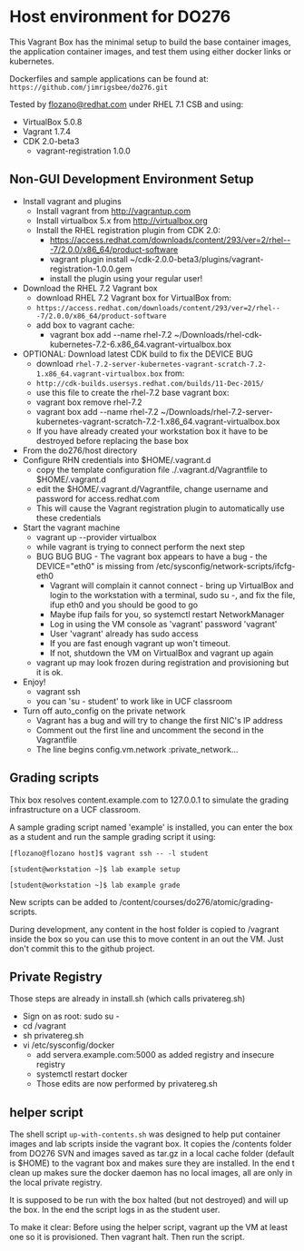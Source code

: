 
# Host environment for DO276

This Vagrant Box has the minimal setup to build the base container images, the application container images, and test them using either docker links or kubernetes.

Dockerfiles and sample applications can be found at: `https://github.com/jimrigsbee/do276.git`

Tested by flozano@redhat.com under RHEL 7.1 CSB and using:

* VirtualBox 5.0.8
* Vagrant 1.7.4
* CDK 2.0-beta3
  * vagrant-registration 1.0.0


## Non-GUI Development Environment Setup

* Install vagrant and plugins
  * Install vagrant from http://vagrantup.com
  * Install virtualbox 5.x from http://virtualbox.org
  * Install the RHEL registration plugin from CDK 2.0:
    * https://access.redhat.com/downloads/content/293/ver=2/rhel---7/2.0.0/x86_64/product-software
    * vagrant plugin install ~/cdk-2.0.0-beta3/plugins/vagrant-registration-1.0.0.gem
    * install the plugin using your regular user!
* Download the RHEL 7.2 Vagrant box 
  * download RHEL 7.2 Vagrant box for VirtualBox from:
  * `https://access.redhat.com/downloads/content/293/ver=2/rhel---7/2.0.0/x86_64/product-software`
  * add box to vagrant cache:
    * vagrant box add --name rhel-7.2 ~/Downloads/rhel-cdk-kubernetes-7.2-6.x86_64.vagrant-virtualbox.box
* OPTIONAL: Download latest CDK build to fix the DEVICE BUG
  * download `rhel-7.2-server-kubernetes-vagrant-scratch-7.2-1.x86_64.vagrant-virtualbox.box` from:
  * `http://cdk-builds.usersys.redhat.com/builds/11-Dec-2015/`
  * use this file to create the rhel-7.2 base vagrant box:
  * vagrant box remove rhel-7.2
  * vagrant box add --name rhel-7.2 ~/Downloads/rhel-7.2-server-kubernetes-vagrant-scratch-7.2-1.x86_64.vagrant-virtualbox.box
  * If you have already created your workstation box it have to be destroyed before replacing the base box
* From the do276/host directory
* Configure RHN credentials into $HOME/.vagrant.d
  * copy the template configuration file ./.vagrant.d/Vagrantfile to $HOME/.vagrant.d
  * edit the $HOME/.vagrant.d/Vagrantfile, change username and password for access.redhat.com
  * This will cause the Vagrant registration plugin to automatically use these credentials
* Start the vagrant machine
    * vagrant up --provider virtualbox
    * while vagrant is trying to connect perform the next step
    * BUG BUG BUG - The vagrant box appears to have a bug - the DEVICE="eth0" is missing from /etc/sysconfig/network-scripts/ifcfg-eth0
      * Vagrant will complain it cannot connect - bring up VirtualBox and login to the workstation with a terminal, sudo su -, and fix the file, ifup eth0 and you should be good to go
      * Maybe ifup fails for you, so systemctl restart NetworkManager
      * Log in using the VM console as 'vagrant' password 'vagrant'
      * User 'vagrant' already has sudo access
      * If you are fast enough vagrant up won't timeout.
      * If not, shutdown the VM on VirtualBox and vagrant up again
    * vagrant up may look frozen during registration and provisioning but it is ok.
* Enjoy!
  * vagrant ssh
  * you can 'su - student' to work like in UCF classroom
* Turn off auto_config on the private network
  * Vagrant has a bug and will try to change the first NIC's IP address
  * Comment out the first line and uncomment the second in the Vagrantfile
  * The line begins config.vm.network :private_network...

## Grading scripts

Thix box resolves content.example.com to 127.0.0.1 to simulate the grading infrastructure on a UCF classroom.

A sample grading script named 'example' is installed, you can enter the box as a student and run the sample grading script it using:

  `[flozano@flozano host]$ vagrant ssh -- -l student`

  `[student@workstation ~]$ lab example setup`

  `[student@workstation ~]$ lab example grade`

New scripts can be added to /content/courses/do276/atomic/grading-scripts.

During development, any content in the host folder is copied to /vagrant inside the box so you can use this to move content in an out the VM. Just don't commit this to the github project.

## Private Registry

Those steps are already in install.sh (which calls privatereg.sh)

* Sign on as root: sudo su -
* cd /vagrant
* sh privatereg.sh
* vi /etc/sysconfig/docker
  * add servera.example.com:5000 as added registry and insecure registry
  * systemctl restart docker
  * Those edits are now performed by privatereg.sh


## helper script

The shell script `up-with-contents.sh` was designed to help put container images and lab scripts inside the vagrant box. It copies the /contents folder from DO276 SVN and images saved as tar.gz in a local cache folder (default is $HOME) to the vagrant box and makes sure they are installed. In the end t clean up makes sure the docker daemon has no local images, all are only in the local private registry.

It is supposed to be run with the box halted (but not destroyed) and will up the box. In the end the script logs in as the student user.

To make it clear: Before using the helper script, vagrant up the VM at least one so it is provisioned. Then vagrant halt. Then run the script.

